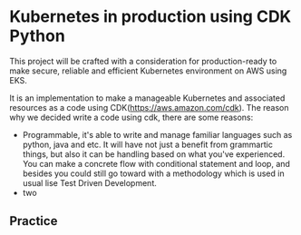 
# Kubernetes in production using CDK Python

This project will be crafted with a consideration for production-ready to make secure, reliable and efficient Kubernetes environment on AWS using EKS.

It is an implementation to make a manageable Kubernetes and associated resources as a code using CDK(https://aws.amazon.com/cdk). The reason why we decided write a code using cdk, there are some reasons:
- Programmable, it's able to write and manage familiar languages such as python, java and etc. It will have not just a benefit from grammartic things, but also it can be handling based on what you've experienced. You can make a concrete flow with conditional statement and loop, and besides you could still go toward with a methodology which is used in usual lise Test Driven Development.
- two

## Practice

